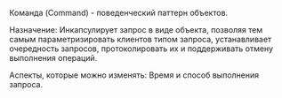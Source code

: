 Команда (Command) -  поведенческий паттерн объектов. 

Назначение: Инкапсулирует запрос в виде объекта, позволяя тем самым параметризировать клиентов типом запроса, устанавливает очередность запросов, протоколировать их и поддерживать отмену выполнения операций.

Аспекты, которые можно изменять: Время и способ выполнения запроса.
